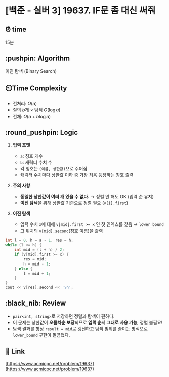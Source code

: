 # \[백준 - 실버 3] 19637. IF문 좀 대신 써줘

## ⏰  **time**

15분

## \:pushpin: **Algorithm**

이진 탐색 (Binary Search)

## ⏲️**Time Complexity**

* 전처리: $O(a)$
* 질의 $b$개 × 탐색 $O(\log a)$
* 전체: $O(a + b \log a)$

## \:round\_pushpin: **Logic**

1. **입력 포맷**

   * `a`: 칭호 개수
   * `b`: 캐릭터 수치 수
   * 각 칭호는 `(이름, 상한값)`으로 주어짐
   * 캐릭터 수치마다 상한값 이하 중 가장 처음 등장하는 칭호 출력

2. **주의 사항**

   * **동일한 상한값이 여러 개 있을 수 없다.** → 정렬 안 해도 OK (입력 순 유지)
   * **이진 탐색**을 위해 상한값 기준으로 정렬 필요 (`v[i].first`)

3. **이진 탐색**

   * 입력 수치 `x`에 대해 `v[mid].first >= x` 인 첫 인덱스를 찾음 → `lower_bound`
   * 그 위치의 `v[mid].second`(칭호 이름)을 출력

```cpp
int l = 0, h = a - 1, res = h;
while (l <= h) {
	int mid = (l + h) / 2;
	if (v[mid].first >= x) {
		res = mid;
		h = mid - 1;
	} else {
		l = mid + 1;
	}
}
cout << v[res].second << '\n';
```

## \:black\_nib: **Review**

* `pair<int, string>`로 저장하면 정렬과 탐색이 편하다.
* 이 문제는 상한값이 **오름차순 보장**되므로 **입력 순서 그대로 사용 가능**, 정렬 불필요!
* 탐색 결과를 항상 `result = mid`로 갱신하고 탐색 범위를 줄이는 방식으로 `lower_bound` 구현이 깔끔했다.

## 📡 Link

[https://www.acmicpc.net/problem/19637](https://www.acmicpc.net/problem/19637)

